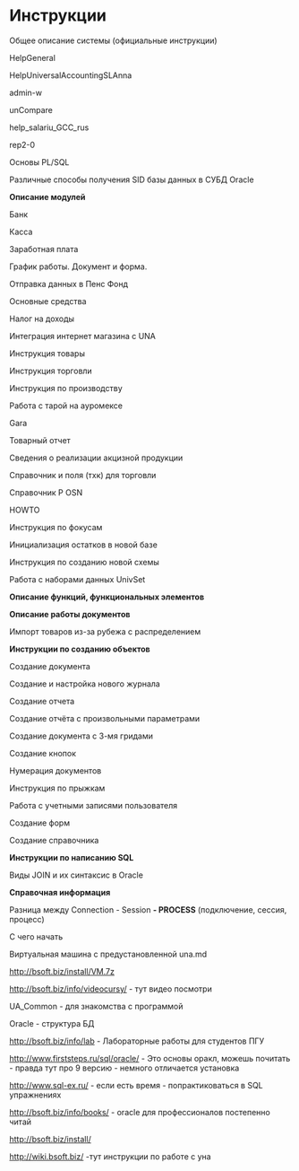 # Инструкции

Общее описание системы \(официальные инструкции\)

HelpGeneral

HelpUniversalAccountingSLAnna 

admin-w

unCompare

help\_salariu\_GCC\_rus

rep2-0

Основы PL/SQL

Различные способы получения SID базы данных в СУБД Oracle

**Описание модулей**

Банк

Касса

Заработная плата

График работы. Документ и форма.

Отправка данных в Пенс Фонд

Основные средства

Налог на доходы

Интеграция интернет магазина с UNA

Инструкция товары

Инструкция торговли

Инструкция по производству

Работа с тарой на ауромексе

Gara

Товарный отчет

Сведения о реализации акцизной продукции

Справочник и поля \(тхк\) для торговли

Справочник P OSN

HOWTO

Инструкция по фокусам

Инициализация остатков в новой базе

Инструкция по созданию новой схемы

Работа с наборами данных UnivSet

**Описание функций, функциональных элементов**

**Описание работы документов**

Импорт товаров из-за рубежа с распределением

**Инструкции по созданию объектов** 

Создание документа

Создание и настройка нового журнала

Создание отчета

Создание отчёта с произвольными параметрами

Создание документа с 3-мя гридами

Создание кнопок

Нумерация документов

Инструкция по прыжкам

Работа с учетными записями пользователя

Создание форм

Создание справочника

**Инструкции по написанию SQL**

Виды JOIN и их синтаксис в Oracle

**Справочная информация**

Разница между Connection - Session **- PROCESS** \(подключение, сессия, процесс\)

С чего начать

Виртуальная машина с предустановленной una.md

http://bsoft.biz/install/VM.7z

http://bsoft.biz/info/videocursy/ - тут видео посмотри

UA\_Common - для знакомства с программой

Oracle - структура БД

http://bsoft.biz/info/lab  - Лабораторные работы для студентов ПГУ

http://www.firststeps.ru/sql/oracle/ - Это основы оракл, можешь почитать - правда тут про 9 версию - немного отличается установка

http://www.sql-ex.ru/ - если есть время - попрактиковаться в SQL упражнениях

http://bsoft.biz/info/books/ - oracle для професcионалов постепенно читай

http://bsoft.biz/install/

http://wiki.bsoft.biz/ -тут инструкции по работе с уна

